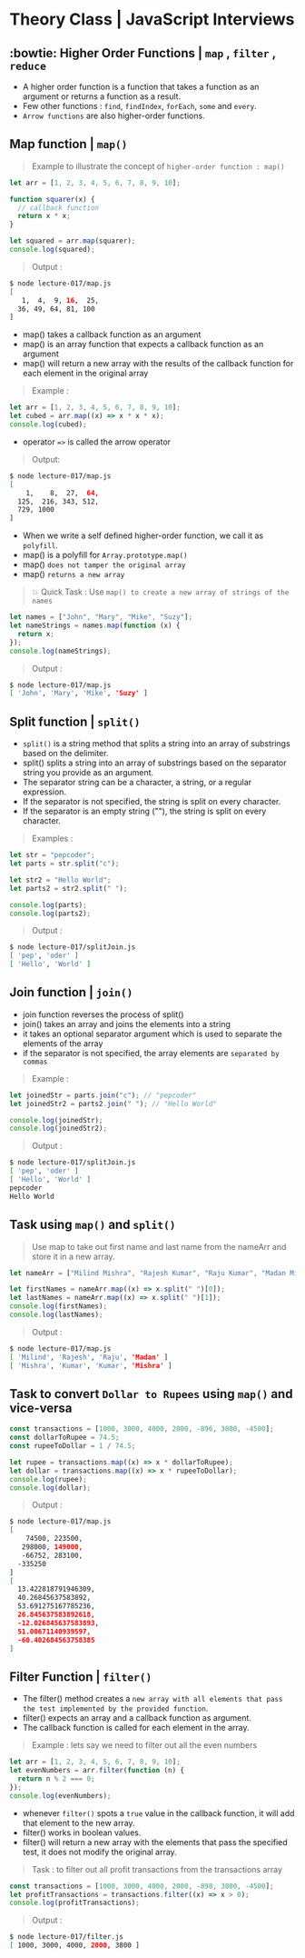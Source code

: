 # Theory Class | JavaScript Interviews

## :bowtie: Higher Order Functions | `map` , `filter` , `reduce`

- A higher order function is a function that takes a function as an argument or returns a function as a result.
- Few other functions : `find`, `findIndex`, `forEach`, `some` and `every`.
- `Arrow functions` are also higher-order functions.

## Map function | `map()`

> Example to illustrate the concept of `higher-order function : map()`

```javascript
let arr = [1, 2, 3, 4, 5, 6, 7, 8, 9, 10];

function squarer(x) {
  // callback function
  return x * x;
}

let squared = arr.map(squarer);
console.log(squared);
```

> Output :

```bash
$ node lecture-017/map.js
[
   1,  4,  9, 16,  25,
  36, 49, 64, 81, 100
]
```

- map() takes a callback function as an argument
- map() is an array function that expects a callback function as an argument
- map() will return a new array with the results of the callback function for each element in the original array

> Example :

```js
let arr = [1, 2, 3, 4, 5, 6, 7, 8, 9, 10];
let cubed = arr.map((x) => x * x * x);
console.log(cubed);
```

- operator `=>` is called the arrow operator

> Output:

```bash
$ node lecture-017/map.js
[
    1,    8,  27,  64,
  125,  216, 343, 512,
  729, 1000
]
```

- When we write a self defined higher-order function, we call it as `polyfill`.
- map() is a polyfill for `Array.prototype.map()`
- map() `does not tamper the original array`
- map() `returns a new array`

> :boom: Quick Task : Use `map() to create a new array of strings of the names`

```js
let names = ["John", "Mary", "Mike", "Suzy"];
let nameStrings = names.map(function (x) {
  return x;
});
console.log(nameStrings);
```

> Output :

```bash
$ node lecture-017/map.js
[ 'John', 'Mary', 'Mike', 'Suzy' ]
```

## Split function | `split()`

- `split()` is a string method that splits a string into an array of substrings based on the delimiter.
- split() splits a string into an array of substrings based on the separator string you provide as an argument.
- The separator string can be a character, a string, or a regular expression.
- If the separator is not specified, the string is split on every character.
- If the separator is an empty string (""), the string is split on every character.

> Examples :

```js
let str = "pepcoder";
let parts = str.split("c");

let str2 = "Hello World";
let parts2 = str2.split(" ");

console.log(parts);
console.log(parts2);
```

> Output :

```bash
$ node lecture-017/splitJoin.js
[ 'pep', 'oder' ]
[ 'Hello', 'World' ]
```

## Join function | `join()`

- join function reverses the process of split()
- join() takes an array and joins the elements into a string
- it takes an optional separator argument which is used to separate the elements of the array
- if the separator is not specified, the array elements are `separated by commas`

> Example :

```js
let joinedStr = parts.join("c"); // "pepcoder"
let joinedStr2 = parts2.join(" "); // "Hello World"

console.log(joinedStr);
console.log(joinedStr2);
```

> Output :

```bash
$ node lecture-017/splitJoin.js
[ 'pep', 'oder' ]
[ 'Hello', 'World' ]
pepcoder
Hello World
```

## Task using `map()` and `split()`

> Use map to take out first name and last name from the nameArr and store it in a new array.

```js
let nameArr = ["Milind Mishra", "Rajesh Kumar", "Raju Kumar", "Madan Mishra"];

let firstNames = nameArr.map((x) => x.split(" ")[0]);
let lastNames = nameArr.map((x) => x.split(" ")[1]);
console.log(firstNames);
console.log(lastNames);
```

> Output :

```bash
$ node lecture-017/map.js
[ 'Milind', 'Rajesh', 'Raju', 'Madan' ]
[ 'Mishra', 'Kumar', 'Kumar', 'Mishra' ]
```

## Task to convert `Dollar to Rupees` using `map()` and vice-versa

```js
const transactions = [1000, 3000, 4000, 2000, -896, 3800, -4500];
const dollarToRupee = 74.5;
const rupeeToDollar = 1 / 74.5;

let rupee = transactions.map((x) => x * dollarToRupee);
let dollar = transactions.map((x) => x * rupeeToDollar);
console.log(rupee);
console.log(dollar);
```

> Output :

```bash
$ node lecture-017/map.js
[
    74500, 223500,
   298000, 149000,
   -66752, 283100,
  -335250
]
[
  13.422818791946309,
  40.26845637583892,
  53.691275167785236,
  26.845637583892618,
  -12.026845637583893,
  51.00671140939597,
  -60.402684563758385
]
```

## Filter Function | `filter()`

- The filter() method creates a `new array with all elements that pass the test implemented by the provided function`.
- filter() expects an array and a callback function as argument.
- The callback function is called for each element in the array.

> Example : lets say we need to filter out all the even numbers

```js
let arr = [1, 2, 3, 4, 5, 6, 7, 8, 9, 10];
let evenNumbers = arr.filter(function (n) {
  return n % 2 === 0;
});
console.log(evenNumbers);
```

- whenever `filter()` spots a `true` value in the callback function, it will add that element to the new array.
- filter() works in boolean values.
- filter() will return a new array with the elements that pass the specified test, it does not modify the original array.

> Task : to filter out all profit transactions from the transactions array

```js
const transactions = [1000, 3000, 4000, 2000, -898, 3800, -4500];
let profitTransactions = transactions.filter((x) => x > 0);
console.log(profitTransactions);
```

> Output :

```bash
$ node lecture-017/filter.js
[ 1000, 3000, 4000, 2000, 3800 ]
```
